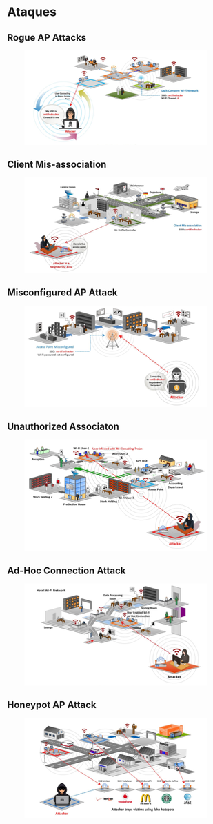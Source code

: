 # Ataques

## Rogue AP Attacks

<figure><img src="../.gitbook/assets/image (2) (5).png" alt=""><figcaption></figcaption></figure>

## Client Mis-association

<figure><img src="../.gitbook/assets/image (63).png" alt=""><figcaption></figcaption></figure>



## Misconfigured AP Attack

<figure><img src="../.gitbook/assets/image (59).png" alt=""><figcaption></figcaption></figure>



## Unauthorized Associaton

<figure><img src="../.gitbook/assets/image (26).png" alt=""><figcaption></figcaption></figure>



## Ad-Hoc Connection Attack

<figure><img src="../.gitbook/assets/image (1) (3).png" alt=""><figcaption></figcaption></figure>



## Honeypot AP Attack

<figure><img src="../.gitbook/assets/image (62).png" alt=""><figcaption></figcaption></figure>

